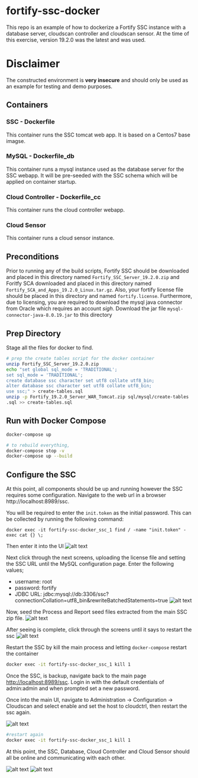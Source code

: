 # fortify-ssc-docker
This repo is an example of how to dockerize a Fortify SSC instance with a database server, cloudscan controller and cloudscan sensor. At the time of this exercise, version 19.2.0 was the latest and was used.
# Disclaimer
The constructed environment is **very insecure** and should only be used as an example for testing and demo purposes.

## Containers
### SSC - Dockerfile
This container runs the SSC tomcat web app. It is based on a Centos7 base imagse.
### MySQL - Dockerfile_db
This container runs a mysql instance used as the database server for the SSC webapp. It will be pre-seeded with the SSC schema which will be applied on container startup.
### Cloud Controller - Dockerfile_cc
This container runs the cloud controller webapp.
### Cloud Sensor
This container runs a cloud sensor instance.

## Preconditions
Prior to running any of the build scripts, Fortify SSC should be downloaded and placed in this directory named ```Fortify_SSC_Server_19.2.0.zip``` and Foritfy SCA downloaded and placed in this directory named ```Fortify_SCA_and_Apps_19.2.0_Linux.tar.gz```. Also, your fortify license file should be placed in this directory and named ```fortify.license```. Furthermore, due to licensing, you are required to download the mysql java connector from Oracle which requires an account *sigh*. Download the jar file ```mysql-connector-java-8.0.19.jar``` to this directory

## Prep Directory
Stage all the files for docker to find.
```bash
# prep the create tables script for the docker container
unzip Fortify_SSC_Server_19.2.0.zip
echo "set global sql_mode = 'TRADITIONAL';
set sql_mode = 'TRADITIONAL';
create database ssc character set utf8 collate utf8_bin;
alter database ssc character set utf8 collate utf8_bin;
use ssc;" > create-tables.sql
unzip -p Fortify_19.2.0_Server_WAR_Tomcat.zip sql/mysql/create-tables
.sql >> create-tables.sql
```
## Run with Docker Compose
```bash
docker-compose up

# to rebuild everything,
docker-compose stop -v
docker-compose up --build
```

## Configure the SSC
At this point, all components should be up and running however the SSC requires some configuration. Navigate to the web url in a browser http://localhost:8989/ssc.

You will be required to enter the ```init.token``` as the initial password. This can be collected by running the following command:
```
docker exec -it fortify-ssc-docker_ssc_1 find / -name "init.token" -exec cat {} \;
```
Then enter it into the UI
![alt text](images/token.png "Entering init token")

Next click through the next screens, uploading the license file and setting the SSC URL until the MySQL configuration page. Enter the following values;
 * username: root
 * password: fortify
 * JDBC URL: jdbc:mysql://db:3306/ssc?connectionCollation=utf8_bin&rewriteBatchedStatements=true
 ![alt text](images/db_config.png "DB Config")

Now, seed the Process and Report seed files extracted from the main SSC zip file.
![alt text](images/seeding.png "Seeding")

After seeing is complete, click through the screens until it says to restart the ssc
![alt text](images/restart.png "restart")

Restart the SSC by kill the main process and letting ```docker-compose``` restart the container
```bash
docker exec -it fortify-ssc-docker_ssc_1 kill 1
```

Once the SSC, is backup, navigate back to the main page [http://localhost:8989/ssc](http://localhost:8989/ssc). Login in with the default credentials of admin:admin and when prompted set a new password.

Once into the main UI, navigate to Administration -> Configuration -> Cloudscan and select enable and set the host to cloudctrl, then restart the ssc again.

![alt text](images/cloudctrl_config.png "cloudctrl_config")
```bash
#restart again
docker exec -it fortify-ssc-docker_ssc_1 kill 1
```

At this point, the SSC, Database, Cloud Controller and Cloud Sensor should all be online and communicating with each other.

![alt text](images/cloud_sensor.png "cloud sensor")
![alt text](images/cloud_ctrl.png "cloud controller status")